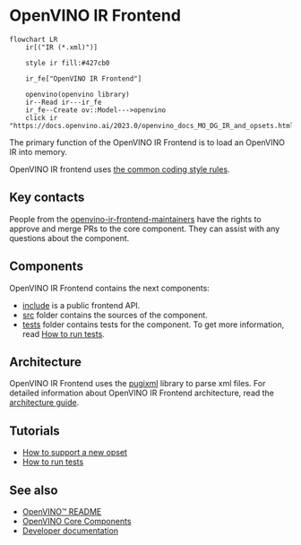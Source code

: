 # OpenVINO IR Frontend

```mermaid
flowchart LR
    ir[("IR (*.xml)")]
        
    style ir fill:#427cb0

    ir_fe["OpenVINO IR Frontend"]
    
    openvino(openvino library)
    ir--Read ir---ir_fe
    ir_fe--Create ov::Model--->openvino
    click ir "https://docs.openvino.ai/2023.0/openvino_docs_MO_DG_IR_and_opsets.html"
```

The primary function of the OpenVINO IR Frontend is to load an OpenVINO IR into memory.

OpenVINO IR frontend uses [the common coding style rules](../../../docs/dev/coding_style.md).

## Key contacts

People from the [openvino-ir-frontend-maintainers](https://github.com/orgs/openvinotoolkit/teams/openvino-ir-frontend-maintainers) have the rights to approve and merge PRs to the core component. They can assist with any questions about the component.

## Components

OpenVINO IR Frontend contains the next components:

* [include](./include) is a public frontend API.
* [src](./src/) folder contains the sources of the component.
* [tests](./tests/) folder contains tests for the component. To get more information, read [How to run tests](./docs/tests.md).

## Architecture

OpenVINO IR Frontend uses the [pugixml](https://github.com/zeux/pugixml/blob/master/README.md) library to parse xml files.
For detailed information about OpenVINO IR Frontend architecture, read the [architecture guide](./docs/architecture.md).

## Tutorials

 * [How to support a new opset](./docs/support_new_opset.md)
 * [How to run tests](./docs/tests.md)


## See also
 * [OpenVINO™ README](../../../README.md)
 * [OpenVINO Core Components](../../README.md)
 * [Developer documentation](../../../docs/dev/index.md)
